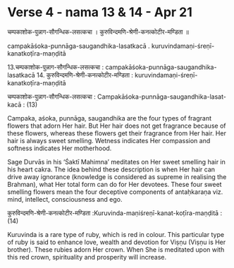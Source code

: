 # Verse 4 - nama 13 & 14 - Apr 21 

चम्पकाशोक-पुन्नाग-सौगन्धिक-लसत्कचा ।
कुरुविन्दमणि-श्रेणी-कनत्कोटीर-मण्डिता ॥

campakāśoka-punnāga-saugandhika-lasatkacā .
kuruvindamaṇi-śreṇī-kanatkoṭīra-maṇḍitā 

13.चम्पकाशोक-पुन्नाग-सौगन्धिक-लसत्कचा  : campakāśoka-punnāga-saugandhika-lasatkacā
14. कुरुविन्दमणि-श्रेणी-कनत्कोटीर-मण्डिता :  kuruvindamaṇi-śreṇī-kanatkoṭīra-maṇḍitā

चम्पकाशोक-पुन्नाग-सौगन्धिक-लसत्कचा  : Campakāśoka-punnāga-saugandhika-lasat-kacā : (13)

Campaka, aśoka, punnāga, saugandhika are the four types of fragrant flowers that adorn Her hair. But Her hair does not get fragrance because of these flowers, whereas these flowers get their fragrance from Her hair. Her hair is always sweet smelling.  Wetness indicates Her compassion and softness indicates Her motherhood.

Sage Durvās in his ‘Śaktī Mahimna’ meditates on Her sweet smelling hair in his heart cakra. The idea behind these description is when Her hair can drive away ignorance (knowledge is considered as supreme in realising the Brahman), what Her total form can do for Her devotees. These four sweet smelling flowers mean the four deceptive components of antaḥkaraṇa viz. mind, intellect, consciousness and ego.

कुरुविन्दमणि-श्रेणी-कनत्कोटीर-मण्डिता  :Kuruvinda-maṇiśreṇī-kanat-koṭīra-maṇḍitā :   (14)

Kuruvinda is a rare type of ruby, which is red in colour. This particular type of ruby is said to enhance love, wealth and devotion for Viṣṇu (Viṣṇu is Her brother). These rubies adorn Her crown. When She is meditated upon with this red crown, spirituality and prosperity will increase.
